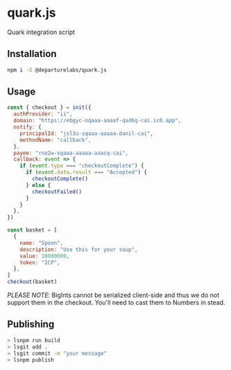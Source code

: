 # quark.js

Quark integration script

## Installation

```sh
npm i -S @departurelabs/quark.js
```

## Usage

```js
const { checkout } = init({
  authProvider: "ii",
  domain: "https://ebgyc-nqaaa-aaaaf-qad6q-cai.ic0.app",
  notify: {
    principalId: "jsl3u-sqaaa-aaaaa-danil-cai",
    methodName: "callback",
  },
  payee: "rno2w-sqaaa-aaaaa-aaacq-cai",
  callback: event => {
    if (event.type === "checkoutComplete") {
      if (event.data.result === "Accepted") {
        checkoutComplete()
      } else {
        checkoutFailed()
      }
    }
  },
})

const basket = [
  {
    name: "Spoon",
    description: "Use this for your soup",
    value: 10000000,
    token: "ICP",
  },
]
checkout(basket)
```

_PLEASE NOTE_: BigInts cannot be serialized client-side and thus we do not
support them in the checkout. You'll need to cast them to Numbers in stead.

## Publishing

```sh
> lsnpm run build
> lsgit add .
> lsgit commit -m "your message"
> lsnpm publish
```
